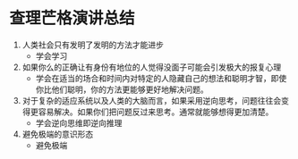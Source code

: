 # 查理芒格演讲总结

1. 人类社会只有发明了发明的方法才能进步
	- 学会学习
2. 如果你么的正确让有身份有地位的人觉得没面子可能会引发极大的报复心理
	- 学会在适当的场合和时间内对特定的人隐藏自己的想法和聪明才智，即使你比他们聪明，你的方法更能够更好地解决问题。
3. 对于复杂的适应系统以及人类的大脑而言，如果采用逆向思考，问题往往会变得更容易解决。如果你们把问题反过来思考。通常就能够想得更加清楚。
	- 学会逆向思维即逆向推理
4. 避免极端的意识形态
	- 避免极端